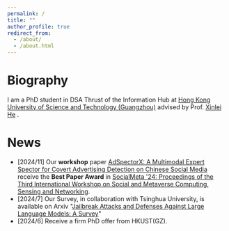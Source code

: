 ```yaml
---
permalink: /
title: ""
author_profile: true
redirect_from: 
  - /about/
  - /about.html
---
```


# Biography

I am a PhD student in DSA Thrust of the Information Hub at [Hong Kong University of Science and Technology (Guangzhou)](https://www.hkust-gz.edu.cn/) advised by Prof. [Xinlei He](https://xinleihe.github.io/) .

News
======
- [2024/11] Our **workshop** paper  [AdSpectorX: A Multimodal Expert Spector for Covert Advertising Detection on Chinese Social Media](https://dl.acm.org/doi/10.1145/3698387.3700001) receive the **Best Paper Award** in [SocialMeta '24: Proceedings of the Third International Workshop on Social and Metaverse Computing, Sensing and Networking](https://dl.acm.org/doi/proceedings/10.1145/3698387).
- [2024/7] Our Survey, in collaboration with Tsinghua University, is available on Arxiv "[Jailbreak Attacks and Defenses Against Large Language Models: A Survey](https://arxiv.org/pdf/2407.04295)"
- [2024/6] Receive a firm PhD offer from HKUST(GZ).
